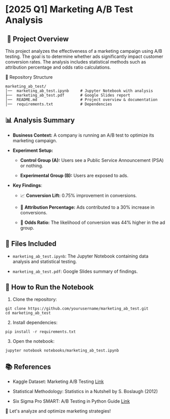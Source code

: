 <h1> [2025 Q1] Marketing A/B Test Analysis </h1>

<h2> 📌 Project Overview </h2>

This project analyzes the effectiveness of a marketing campaign using A/B testing. The goal is to determine whether ads significantly impact customer conversion rates. The analysis includes statistical methods such as attribution percentage and odds ratio calculations.

📂 Repository Structure

```
marketing_ab_test/
│──  marketing_ab_test.ipynb     # Jupyter Notebook with analysis      
├──  marketing_ab_test.pdf       # Google Slides report
│──  README.md                   # Project overview & documentation
│──  requirements.txt            # Dependencies
```

<h2> 📊 Analysis Summary </h2>

- **Business Context:** A company is running an A/B test to optimize its marketing campaign.

- **Experiment Setup:**

  - **Control Group (A):** Users see a Public Service Announcement (PSA) or nothing.

  - **Experimental Group (B):** Users are exposed to ads.

- **Key Findings**:

  - 📈 **Conversion Lift:** 0.75% improvement in conversions.

  - 🎯 **Attribution Percentage:** Ads contributed to a 30% increase in conversions.

  - 🔄 **Odds Ratio:** The likelihood of conversion was 44% higher in the ad group.

<h2> 📜 Files Included </h2>

- `marketing_ab_test.ipynb`: The Jupyter Notebook containing data analysis and statistical testing.

- `marketing_ab_test.pdf`: Google Slides summary of findings.

<h2> 📌 How to Run the Notebook </h2>

1. Clone the repository:
```
git clone https://github.com/yourusername/marketing_ab_test.git
cd marketing_ab_test
```

2. Install dependencies:
```
pip install -r requirements.txt
```

3. Open the notebook:
```
jupyter notebook notebooks/marketing_ab_test.ipynb
```

<h2> 📚 References </h2>

- Kaggle Dataset: Marketing A/B Testing [Link](https://www.kaggle.com/datasets/faviovaz/marketing-ab-testing/data)

- Statistical Methodology: Statistics in a Nutshell by S. Boslaugh (2012)

- Six Sigma Pro SMART: A/B Testing in Python Guide [Link](https://www.youtube.com/watch?v=AQC7b68H7LU)

🚀 Let's analyze and optimize marketing strategies!
